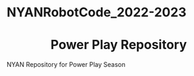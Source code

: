 # NYANRobotCode_2022-2023

<h1 align="center"> Power Play Repository </h1>
<p> NYAN Repository for Power Play Season </p>